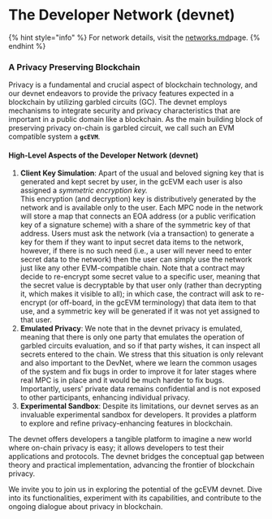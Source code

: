 # The Developer Network (devnet)

{% hint style="info" %}
For network details, visit the [networks.md](../networks.md "mention")page.
{% endhint %}

### **A Privacy Preserving Blockchain**

Privacy is a fundamental and crucial aspect of blockchain technology, and our devnet endeavors to provide the privacy features expected in a blockchain by utilizing garbled circuits (GC). The devnet employs mechanisms to integrate security and privacy characteristics that are important in a public domain like a blockchain. As the main building block of preserving privacy on-chain is garbled circuit, we call such an EVM compatible system a **`gcEVM`**.

#### **High-Level Aspects of the Developer Network (**devnet**)**

1. **Client Key Simulation**: Apart of the usual and beloved signing key that is generated and kept secret by user, in the gcEVM each user is also assigned a _symmetric encryption key._\
   This encryption (and decryption) key is distributively generated by the network and is available only to the user. Each MPC node in the network will store a map that connects an EOA address (or a public verification key of a signature scheme) with a share of the symmetric key of that address. Users must ask the network (via a transaction) to generate a key for them if they want to input secret data items to the network, however, if there is no such need (i.e., a user will never need to enter secret data to the network) then the user can simply use the network just like any other EVM-compatible chain. Note that a contract may decide to re-encrypt some secret value to a specific user, meaning that the secret value is decryptable by that user only (rather than decrypting it, which makes it visible to all); in which case, the contract will ask to re-encrypt (or off-board, in the gcEVM terminology) that data item to that use, and a symmetric key will be generated if it was not yet assigned to that user.
2. **Emulated Privacy**: We note that in the devnet privacy is emulated, meaning that there is only one party that emulates the operation of garbled circuits evaluation, and so if that party wishes, it can inspect all secrets entered to the chain. We stress that this situation is only relevant and also important to the DevNet, where we learn the common usages of the system and fix bugs in order to improve it for later stages where real MPC is in place and it would be much harder to fix bugs. Importantly, users' private data remains confidential and is not exposed to other participants, enhancing individual privacy.
3. **Experimental Sandbox**: Despite its limitations, our devnet serves as an invaluable experimental sandbox for developers. It provides a platform to explore and refine privacy-enhancing features in blockchain.

The devnet offers developers a tangible platform to imagine a new world where on-chain privacy is easy; it allows developers to test their applications and protocols. The devnet bridges the conceptual gap between theory and practical implementation, advancing the frontier of blockchain privacy.

We invite you to join us in exploring the potential of the gcEVM devnet. Dive into its functionalities, experiment with its capabilities, and contribute to the ongoing dialogue about privacy in blockchain.
